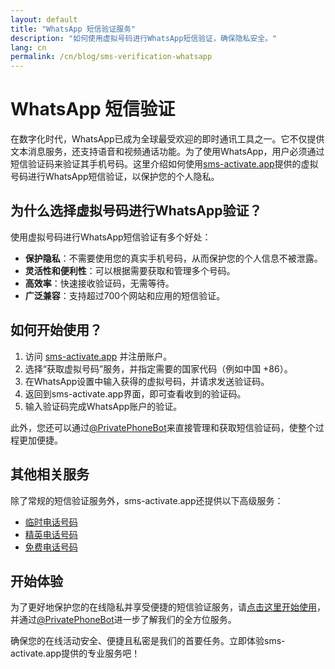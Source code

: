 ```yaml
---
layout: default
title: "WhatsApp 短信验证服务"
description: "如何使用虚拟号码进行WhatsApp短信验证，确保隐私安全。"
lang: cn
permalink: /cn/blog/sms-verification-whatsapp
---
```


# WhatsApp 短信验证

在数字化时代，WhatsApp已成为全球最受欢迎的即时通讯工具之一。它不仅提供文本消息服务，还支持语音和视频通话功能。为了使用WhatsApp，用户必须通过短信验证码来验证其手机号码。这里介绍如何使用[sms-activate.app](https://sms-activate.app)提供的虚拟号码进行WhatsApp短信验证，以保护您的个人隐私。

## 为什么选择虚拟号码进行WhatsApp验证？

使用虚拟号码进行WhatsApp短信验证有多个好处：
- **保护隐私**：不需要使用您的真实手机号码，从而保护您的个人信息不被泄露。
- **灵活性和便利性**：可以根据需要获取和管理多个号码。
- **高效率**：快速接收验证码，无需等待。
- **广泛兼容**：支持超过700个网站和应用的短信验证。

## 如何开始使用？

1. 访问 [sms-activate.app](https://sms-activate.app) 并注册账户。
2. 选择“获取虚拟号码”服务，并指定需要的国家代码（例如中国 +86）。
3. 在WhatsApp设置中输入获得的虚拟号码，并请求发送验证码。
4. 返回到sms-activate.app界面，即可查看收到的验证码。
5. 输入验证码完成WhatsApp账户的验证。

此外，您还可以通过[@PrivatePhoneBot](https://t.me/PrivatePhoneBot)来直接管理和获取短信验证码，使整个过程更加便捷。

## 其他相关服务

除了常规的短信验证服务外，sms-activate.app还提供以下高级服务：
- [临时电话号码](/cn/temporary-phone-numbers)
- [精英电话号码](/cn/elite-phone-numbers)
- [免费电话号码](/cn/free-phone-numbers)

## 开始体验

为了更好地保护您的在线隐私并享受便捷的短信验证服务，请[点击这里开始使用](/cn/get-started)，并通过[@PrivatePhoneBot](https://t.me/PrivatePhoneBot)进一步了解我们的全方位服务。

确保您的在线活动安全、便捷且私密是我们的首要任务。立即体验sms-activate.app提供的专业服务吧！